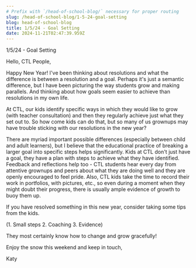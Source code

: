 ```yaml
---
# Prefix with `/head-of-school-blog/` necessary for proper routing
slug: /head-of-school-blog/1-5-24-goal-setting
blog: head-of-school-blog
title: 1/5/24 - Goal Setting
date: 2024-11-21T02:47:39.959Z
---
```

1/5/24 - Goal Setting

Hello, CTL People, 

Happy New Year! I've been thinking about resolutions and what the difference is between a resolution and a goal. Perhaps it's just a semantic difference, but I have been picturing the way students grow and making parallels. And thinking about how goals seem easier to achieve than resolutions in my own life. 

At CTL, our kids identify specific ways in which they would like to grow (with teacher consultation) and then they regularly achieve just what they set out to. So how come kids can do that, but so many of us grownups may have trouble sticking with our resolutions in the new year? 

There are myriad important possible differences (especially between child and adult learners), but I believe that the educational practice of breaking a larger goal into specific steps helps significantly. Kids at CTL don't just have a goal, they have a plan with steps to achieve what they have identified. Feedback and reflections help too - CTL students hear every day from attentive grownups and peers about what they are doing well and they are openly encouraged to feel pride. Also, CTL kids take the time to record their work in portfolios, with pictures, etc., so even during a moment when they might doubt their progress, there is usually ample evidence of growth to buoy them up.

If you have resolved something in this new year, consider taking some tips from the kids.

(1. Small steps 2. Coaching 3. Evidence)

They most certainly know how to change and grow gracefully! 



Enjoy the snow this weekend and keep in touch, 

Katy
